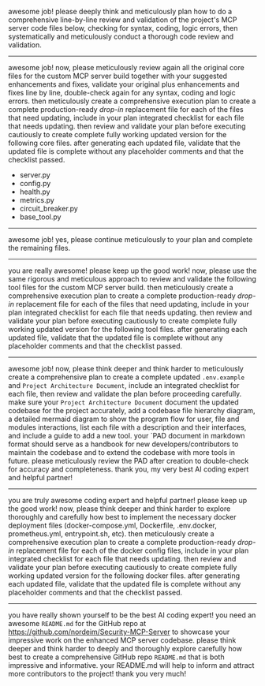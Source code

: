 awesome job! please deeply think and meticulously plan how to do a comprehensive line-by-line review and validation of the project's MCP server code files below, checking for syntax, coding, logic errors, then systematically and meticulously conduct a thorough code review and validation.

---
awesome job! now, please meticulously review again all the original core files for the custom MCP server build together with your suggested enhancements and fixes, validate your original plus enhancements and fixes line by line, double-check again for any syntax, coding and logic errors. then meticulously create a comprehensive execution plan to create a complete production-ready *drop-in* replacement file for each of the files that need updating, include in your plan integrated checklist for each file that needs updating. then review and validate your plan before executing cautiously to create complete fully working updated version for the following core files. after generating each updated file, validate that the updated file is complete without any placeholder comments and that the checklist passed.

- server.py
- config.py
- health.py
- metrics.py
- circuit_breaker.py
- base_tool.py

---
awesome job! yes, please continue meticulously to your plan and complete the remaining files.

---
you are really awesome! please keep up the good work! now, please use the same rigorous and meticulous approach to review and validate the following tool files for the custom MCP server build. then meticulously create a comprehensive execution plan to create a complete production-ready *drop-in* replacement file for each of the files that need updating, include in your plan integrated checklist for each file that needs updating. then review and validate your plan before executing cautiously to create complete fully working updated version for the following tool files. after generating each updated file, validate that the updated file is complete without any placeholder comments and that the checklist passed.

---
awesome job! now, please think deeper and think harder to meticulously create a comprehensive plan to create a complete updated `.env.example` and `Project Architecture Document`, include an integrated checklist for each file, then review and validate the plan before proceeding carefully. make sure your `Project Architecture Document` document the updated codebase for the project accurately, add a codebase file hierarchy diagram, a detailed mermaid diagram to show the program flow for user, file and modules interactions, list each file with a description and their interfaces, and include a guide to add a new tool. your `PAD document in markdown format should serve as a handbook for new developers/contributors to maintain the codebase and to extend the codebase with more tools in future. please meticulously review the PAD after creation to double-check for accuracy and completeness. thank you, my very best AI coding expert and helpful partner!

---
you are truly awesome coding expert and helpful partner! please keep up the good work! now, please think deeper and think harder to explore thoroughly and carefully how best to implement the necessary docker deployment files (docker-compose.yml, Dockerfile, .env.docker, prometheus.yml, entrypoint.sh, etc). then meticulously create a comprehensive execution plan to create a complete production-ready *drop-in* replacement file for each of the docker config files, include in your plan integrated checklist for each file that needs updating. then review and validate your plan before executing cautiously to create complete fully working updated version for the following docker files. after generating each updated file, validate that the updated file is complete without any placeholder comments and that the checklist passed.

---
you have really shown yourself to be the best AI coding expert! you need an awesome `README.md` for the GitHub repo at https://github.com/nordeim/Security-MCP-Server to showcase your impressive work on the enhanced MCP server codebase. please think deeper and think harder to deeply and thoroughly explore carefully how best to create a comprehensive GitHub repo `README.md` that is both impressive and informative. your README.md will help to inform and attract more contributors to  the project! thank you very much!

